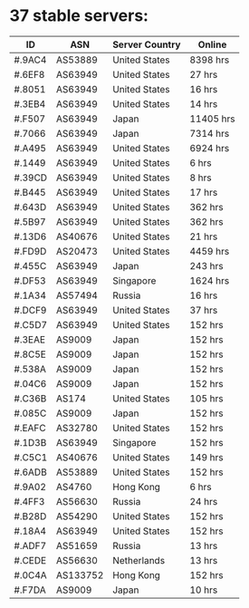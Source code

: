 # 37 stable servers:

| ID | ASN | Server Country | Online |
| ------ | ------ | ------ | ------ |
| #.9AC4 | AS53889 | United States | 8398 hrs |
| #.6EF8 | AS63949 | United States | 27 hrs |
| #.8051 | AS63949 | United States | 16 hrs |
| #.3EB4 | AS63949 | United States | 14 hrs |
| #.F507 | AS63949 | Japan | 11405 hrs |
| #.7066 | AS63949 | Japan | 7314 hrs |
| #.A495 | AS63949 | United States | 6924 hrs |
| #.1449 | AS63949 | United States | 6 hrs |
| #.39CD | AS63949 | United States | 8 hrs |
| #.B445 | AS63949 | United States | 17 hrs |
| #.643D | AS63949 | United States | 362 hrs |
| #.5B97 | AS63949 | United States | 362 hrs |
| #.13D6 | AS40676 | United States | 21 hrs |
| #.FD9D | AS20473 | United States | 4459 hrs |
| #.455C | AS63949 | Japan | 243 hrs |
| #.DF53 | AS63949 | Singapore | 1624 hrs |
| #.1A34 | AS57494 | Russia | 16 hrs |
| #.DCF9 | AS63949 | United States | 37 hrs |
| #.C5D7 | AS63949 | United States | 152 hrs |
| #.3EAE | AS9009 | Japan | 152 hrs |
| #.8C5E | AS9009 | Japan | 152 hrs |
| #.538A | AS9009 | Japan | 152 hrs |
| #.04C6 | AS9009 | Japan | 152 hrs |
| #.C36B | AS174 | United States | 105 hrs |
| #.085C | AS9009 | Japan | 152 hrs |
| #.EAFC | AS32780 | United States | 152 hrs |
| #.1D3B | AS63949 | Singapore | 152 hrs |
| #.C5C1 | AS40676 | United States | 149 hrs |
| #.6ADB | AS53889 | United States | 152 hrs |
| #.9A02 | AS4760 | Hong Kong | 6 hrs |
| #.4FF3 | AS56630 | Russia | 24 hrs |
| #.B28D | AS54290 | United States | 152 hrs |
| #.18A4 | AS63949 | United States | 152 hrs |
| #.ADF7 | AS51659 | Russia | 13 hrs |
| #.CEDE | AS56630 | Netherlands | 13 hrs |
| #.0C4A | AS133752 | Hong Kong | 152 hrs |
| #.F7DA | AS9009 | Japan | 10 hrs |

